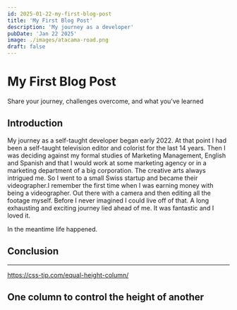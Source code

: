 ```yaml
---
id: 2025-01-22-my-first-blog-post
title: 'My First Blog Post'
description: 'My journey as a developer'
pubDate: 'Jan 22 2025'
image: ./images/atacama-road.png
draft: false
---
```


# My First Blog Post

Share your journey, challenges overcome, and what you've learned

## Introduction

My journey as a self-taught developer began early 2022. At that point I had been a self-taught television editor and colorist for the last 14 years. Then I was deciding against my formal studies of Marketing Management, English and Spanish and that I would work at some marketing agency or in a marketing department of a big corporation. The creative arts always intrigued me. So I went to a small Swiss startup and became their videographer.I remember the first time when I was earning money with being a videographer. Out there with a camera and then editing all the footage myself. Before I never imagined I could live off of that. A long exhausting and exciting journey lied ahead of me. It was fantastic and I loved it.

In the meantime life happened.

## Conclusion

---

https://css-tip.com/equal-height-column/

## One column to control the height of another
